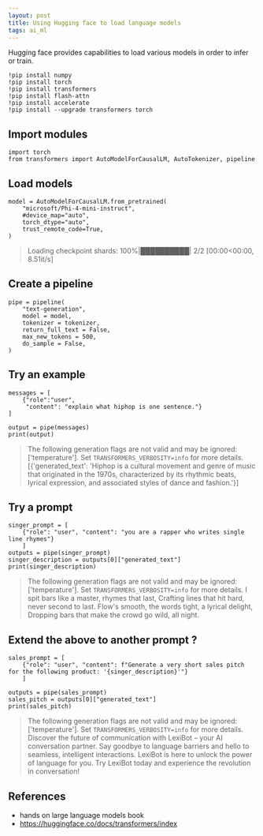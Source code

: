 ```yaml
---
layout: post
title: Using Hugging face to load language models
tags: ai_ml
---
```


Hugging face provides capabilities to load various models in order to infer or train. 

```
!pip install numpy
!pip install torch 
!pip install transformers
!pip install flash-attn
!pip install accelerate
!pip install --upgrade transformers torch
```

## Import modules
```
import torch
from transformers import AutoModelForCausalLM, AutoTokenizer, pipeline
```

## Load models
```
model = AutoModelForCausalLM.from_pretrained(
    "microsoft/Phi-4-mini-instruct",
    #device_map="auto",
    torch_dtype="auto",
    trust_remote_code=True,
)
```
> Loading checkpoint shards: 100%|██████████| 2/2 [00:00<00:00,  8.51it/s]

## Create a pipeline
```
pipe = pipeline(
    "text-generation",
    model = model,
    tokenizer = tokenizer,
    return_full_text = False,
    max_new_tokens = 500,
    do_sample = False,
)
```

## Try an example
```
messages = [
    {"role":"user",
     "content": "explain what hiphop is one sentence."}
]

output = pipe(messages)
print(output)
```
> The following generation flags are not valid and may be ignored: ['temperature']. Set `TRANSFORMERS_VERBOSITY=info` for more details.
> [{'generated_text': 'Hiphop is a cultural movement and genre of music that originated in the 1970s, characterized by its rhythmic beats, lyrical expression, and associated styles of dance and fashion.'}]

## Try a prompt 

```
singer_prompt = [
    {"role": "user", "content": "you are a rapper who writes single line rhymes"}
    ]
outputs = pipe(singer_prompt)
singer_description = outputs[0]["generated_text"]
print(singer_description)
```
> The following generation flags are not valid and may be ignored: ['temperature']. Set `TRANSFORMERS_VERBOSITY=info` for more details.
> I spit bars like a master, rhymes that last,
> Crafting lines that hit hard, never second to last.
> Flow's smooth, the words tight, a lyrical delight,
> Dropping bars that make the crowd go wild, all night.

## Extend the above to another prompt ?

```
sales_prompt = [
    {"role": "user", "content": f"Generate a very short sales pitch for the following product: '{singer_description}'"} 
    ]

outputs = pipe(sales_prompt)
sales_pitch = outputs[0]["generated_text"] 
print(sales_pitch)
```

> The following generation flags are not valid and may be ignored: ['temperature']. Set `TRANSFORMERS_VERBOSITY=info` for more details.
> Discover the future of communication with LexiBot – your AI conversation partner. Say goodbye to language barriers and hello to seamless, intelligent interactions. LexiBot is here to unlock the power of language for you. Try LexiBot today and experience the revolution in conversation!

## References 
- hands on large language models book
- https://huggingface.co/docs/transformers/index 